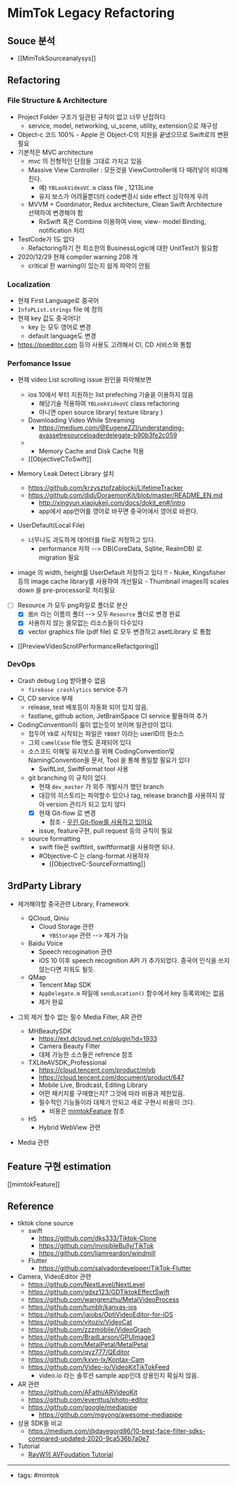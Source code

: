 # MimTok Legacy Refactoring

## Souce 분석
- [[MimTokSourceanalysys]]
## Refactoring
###  File Structure & Architecture 
- Project Folder 구조가 일관된 규칙이 없고 너무 난잡하다 
	- service, model, networking, ui_scene, utility, extension으로 재구성
- Object-c 코드 100% 
		- Apple 은 Object-C의 지원을 끝냈으므로 Swift로의 변환필요 
- 기본적은 MVC architecture 
	- mvc 의 전형적인 단점들 그대로 가지고 있음 
	- Massive View Controller : 모든것을 ViewController에 다 때려넣어 비대해진다. 
		- 예) `YBLookVideoVC.m` class file , 1213Line
		- 유지 보스가 어려울뿐더러 code변경시 side effect 심각하게 우려 
	- MVVM + Coordinator, Redux architecture, Clean Swift Architecture 선택하여 변경해야 함
		-  RxSwift 혹은 Combine 이용하여 view, view- model Binding, notification 처리
- TestCode가 1도 없다
	- Refactoring하기 전 최소한의 BusinessLogic에 대한 UnitTest가 필요함
- 2020/12/29 현재 compiler warning 208 개
	- critical 한 warning이 있는지 쉽게 파악이 안됨
### Localization
- 현재 First Language로 중국어
- `InfoPList.strings` file 에 정의 
- 현재 key 값도 중국어다! 
	- key  는 모두 영어로 변경
	- default language도 변경
- https://poeditor.com 등의 사용도 고려해서 CI, CD 서비스와 통합
### Perfomance Issue
- 현재 video List scrolling issue 원인을 파악해보면 
	- ios 10에서 부터 지원하는 list prefeching 기술을 이용하지 않음 
		- 해당기술 적용하여 `YBLookVideoVC` class refactoring 
		- 아니면 open source library( texture library )
	- Downloading Video While Streaming
		- https://medium.com/@EugeneZZI/understanding-avassetresourceloaderdelegate-b90b3fe2c059
	- - Memory Cache and Disk Cache 적용
	- [[ObjectiveCToSwift]]
- Memory Leak Detect Library 설치 
	- https://github.com/krzysztofzablocki/LifetimeTracker
	- https://github.com/didi/DoraemonKit/blob/master/README_EN.md
		- http://xingyun.xiaojukeji.com/docs/dokit_en#/intro
		- app에서 app언어를 영어로 바꾸면 중국어에서 영어로 바뀐다. 
	


- UserDefault(Local File)
	- 너무나도 과도하게 데어터를 file로 저정하고 있다. 
		- performance 저하 --> DB(CoreData, Sqllite, RealmDB) 로 migration 필요 
- image 의 width, height를 UserDefault 저장하고 있다 !!
		- Nuke, Kingsfisher 등의 image cache library를 사용하여 개선필요
		- Thumbnail images의 scales down 을 pre-processor로 처리필요

- [ ] Resource 가 모두 png파일로 폴더로 분산 
	- [x] `图片` 라는 이름의 폴더 --> 모두 `Resource` 폴더로 변경 완료
	- [x] 사용하지 않는 쓸모없는 리소스들이 다수있다 
	- [x] vector graphics file (pdf file) 로 모두 변경하고 asetLibrary 로 통합
- [[PreviewVideoScrollPerformanceRefactgoring]]
### DevOps
- Crash debug Log 받아볼수 없음 
	- `firebase crashlytics` service 추가 
- CI, CD service 부재
	- release, test 배포등이 자동화 되어 있지 않음. 
	- fastlane, github action, JetBrainSpace CI service 활용하여 추가 
- CodingConvention이 룰이 없는듯이 보이며 일관성이 없다. 
	- 접두어 `YB`로 시작되는 파일은 `YB007` 이라는 userID의 원소스 
	- 그외 `camelCase` file 명도 혼재되어 있다 
	- 소스코드 이해및 유지보스를 위해 CodingConvention및 NamingConvention을 문서, Tool 을 통해 통일할 필요가 있다 
		- SwiftLint, SwiftFormat tool 사용
	- git branching 이 규칙이 없다. 
		- 현재 `dev_master` 가 외주 개발사가 했던 branch 
		- 대강의 히스토리는 파악할수 있으나 tag, release branch를 사용하지 않아 version 관리가 되고 있지 않다
		- [x] 현재 Git-flow 로 변경 
			- 참조 - [우린 Git-flow를 사용하고 있어요](https://woowabros.github.io/experience/2017/10/30/baemin-mobile-git-branch-strategy.html)
		- issue, feature구현, pull request 등의 규칙이 필요
	- source formatting 
		- swift file은 swiftlint, swiftformat을 사용하면 되나. 
		- #Objective-C 는 clang-format 사용하자 
			- [[ObjectiveC-SourceFormatting]]

## 3rdParty Library
- 제거해야할 중국관련 Library, Framework
	- QCloud, Qiniu
		- Cloud Storage 관련
			- `YBStorage` 관련 --> 제거 가능 
	- Baidu Voice
		- Speech recogination 관련
		- iOS 10 이후 speech recognition API 가 추가되었다. 중국어 인식을 쓰지 않는다면 지워도 될듯.
	- QMap
		- Tencent Map SDK
		- `AppDelegate.m` 파일에 `sendLocation()` 함수에서 key 등록외에는 없음 
		- 제거 완료

- 그외 제거 할수 없는 필수 Media Filter, AR 관련 
	- MHBeautySDK
		- https://ext.dcloud.net.cn/plugin?id=1933
		- Camera Beauty Filter 
		- 대체 가능한 소스들은 refrence 참조
	- TXLiteAVSDK_Professional
		- https://cloud.tencent.com/product/mlvb
		- https://cloud.tencent.com/document/product/647
		- Mobile Live, Brodcast, Editing Library 
		- 어떤 패키지를 구매했는지? 그것에 따라 비용과 제한있음. 
		- 필수적인 기능들이라 대체가 안되고 새로 구현시 비용이 크다. 
			- 비용은 [mimtokFeature](mimtokFeature.md) 참조
	- H5 
		- Hybrid WebView 관련

- Media 관련


## Feature 구현 estimation
[[mimtokFeature]]

## Reference 
- tiktok clone source
	- swift 
		- https://github.com/dks333/Tiktok-Clone
		- https://github.com/invisibleBully/TikTok
		- https://github.com/liamreardon/windmill
	- Flutter
		- https://github.com/salvadordeveloper/TikTok-Flutter
- Camera, VideoEditor 관련
	- https://github.com/NextLevel/NextLevel
	- https://github.com/gdxz123/GDTiktokEffectSwift 
	- https://github.com/wangrenzhu/MetalVideoProcess
	- https://github.com/tumblr/kanvas-ios
	- https://github.com/jaiobs/OptiVideoEditor-for-iOS
	- https://github.com/vitoziv/VideoCat
	- https://github.com/zzzmobile/VideoGraph
	- https://github.com/BradLarson/GPUImage3
	- https://github.com/MetalPetal/MetalPetal
	- https://github.com/qyz777/QEditor
	- https://github.com/kxvn-lx/Kontax-Cam
	- https://github.com/Video-io/VideoKitTikTokFeed
		- video.io 라는 솔루션 sample app인데 상용인지 확실치 않음.
- AR 관련
	- https://github.com/AFathi/ARVideoKit
	- https://github.com/eventtus/photo-editor
	- https://github.com/google/mediapipe
		- https://github.com/mgyong/awesome-mediapipe
- 상용 SDK들 비교
	- https://medium.com/@davegord86/10-best-face-filter-sdks-compared-updated-2020-9ca536b7a0e7
- Tutorial
	- [RayW의 AVFoudation Tutorial](https://www.raywenderlich.com/library?category_ids%5B%5D=157&domain_ids%5B%5D=1&sort_order=released_at)

----
- tags: #mimtok
